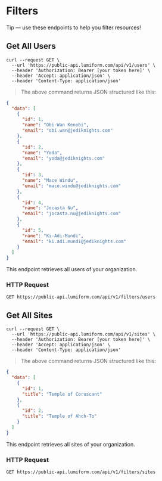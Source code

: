 # Filters
<aside class="success">
Tip — use these endpoints to help you filter resources!
</aside>

## Get All Users

```shell
curl --request GET \
  --url 'https://public-api.lumiform.com/api/v1/users' \
  --header 'Authorization: Bearer [your token here]' \
  --header 'Accept: application/json' \
  --header 'Content-Type: application/json' 
```

> The above command returns JSON structured like this:

```json
{
  "data": [
    {
      "id": 1,
      "name": "Obi-Wan Kenobi",
      "email": "obi.wan@jediknights.com"
    },
    {
      "id": 2,
      "name": "Yoda",
      "email": "yoda@jediknights.com"
    },
    {
      "id": 3,
      "name": "Mace Windu",
      "email": "mace.windu@jediknights.com"
    },
    {
      "id": 4,
      "name": "Jocasta Nu",
      "email": "jocasta.nu@jediknights.com"
    },
    {
      "id": 5,
      "name": "Ki-Adi-Mundi",
      "email": "ki.adi.mundi@jediknights.com"
    }
  ]
}
```

This endpoint retrieves all users of your organization.

### HTTP Request

`GET https://public-api.lumiform.com/api/v1/filters/users`

## Get All Sites

```shell
curl --request GET \
  --url 'https://public-api.lumiform.com/api/v1/sites' \
  --header 'Authorization: Bearer [your token here]' \
  --header 'Accept: application/json' \
  --header 'Content-Type: application/json' 
```

> The above command returns JSON structured like this:

```json
{
  "data": [
    {
      "id": 1,
      "title": "Temple of Coruscant"
    },
    {
      "id": 2,
      "title": "Temple of Ahch-To"
    }
  ]
}
```

This endpoint retrieves all sites of your organization.

### HTTP Request

`GET https://public-api.lumiform.com/api/v1/filters/sites`
